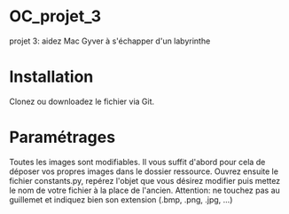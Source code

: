 # OC_projet_3
projet 3: aidez Mac Gyver à s'échapper d'un labyrinthe

# Installation
Clonez ou downloadez le fichier via Git.

# Paramétrages
Toutes les images sont modifiables. Il vous suffit d'abord pour cela
de déposer vos propres images dans le dossier ressource.
Ouvrez ensuite le fichier constants.py, repérez l'objet
que vous désirez modifier puis mettez le nom de votre fichier
à la place de l'ancien. Attention: ne touchez pas au guillemet
et indiquez bien son extension (.bmp, .png, .jpg, ...)